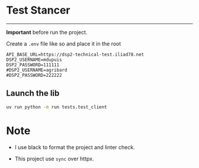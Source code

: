 # Test Stancer
---------------

**Important** before run the project.

Create a ```.env``` file like so and place it in the root

```
API_BASE_URL=https://dsp2-technical-test.iliad78.net
DSP2_USERNAME=mdupuis
DSP2_PASSWORD=111111
#DSP2_USERNAME=agribard
#DSP2_PASSWORD=222222
```

## Launch the lib

```bash
uv run python -m run tests.test_client
```

# Note

- I use black to format the project and linter check.

- This project use ```sync``` over httpx.

